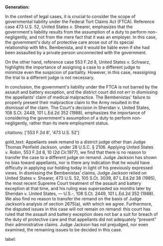 **Generation:**


In the context of legal cases, it is crucial to consider the scope of governmental liability under the Federal Tort Claims Act (FTCA). Reference case 473 U.S. 52, United States v. Shearer, emphasizes that the government's liability results from the assumption of a duty to perform non-negligently, and not from the mere fact that it was an employer. In this case, the government's duty of protective care arose out of its special relationship with Mrs. Bembenista, and it would be liable even if she had been assaulted by a private person unconnected with the government.

On the other hand, reference case 553 F.2d 8, United States v. Schwarz, highlights the importance of assigning a case to a different judge to minimize even the suspicion of partiality. However, in this case, reassigning the trial to a different judge is not necessary.

In conclusion, the government's liability under the FTCA is not barred by the assault and battery exception, and the district court did not err in dismissing the appellants' claim of medical malpractice. The Bembenistas' failure to properly present their malpractice claim to the Army resulted in the dismissal of the claim. The Court's decision in Sheridan v. United States, 108 S.Ct. 2449, 101 L.Ed.2d 352 (1988), emphasizes the importance of considering the government's assumption of a duty to perform non-negligently, rather than its mere employment status.



citations: ['553 F.2d 8', '473 U.S. 52']

gold_text: Appellants seek remand to a district judge other than Judge Thomas Penfield Jackson, under 28 U.S.C. § 2106. Applying United States v. Robin, 553 F.2d 8, 10 (2d Cir.1977), we find that there is no reason to transfer the case to a different judge on remand. Judge Jackson has shown no bias toward appellants, nor is there any indication that he would have difficulty in applying our holding today in light of his previously expressed views. In dismissing the Bembenistas’ claims, Judge Jackson relied on United States v. Shearer, 473 U.S. 52, 105 S.Ct. 3039, 87 L.Ed.2d 38 (1985), the most recent Supreme Court treatment of the assault and battery exception at that time, and his ruling was superseded six months later by Sheridan v. United States, — U.S.-, 108 S.Ct. 2449, 101 L.Ed.2d 352 (1988). We also find no reason to transfer the remand on the basis of Judge Jackson’s analysis of section 2675(a), with which we agree. Furthermore, the disputed issues in this case will not remain on remand: this court has ruled that the assault and battery exception does not bar a suit for breach of the duty of protective care and that appellants did not adequately “present” their administrative claims. Judge Jackson has not prejudged, nor even examined, the remaining issues to be decided in this case.

label: 